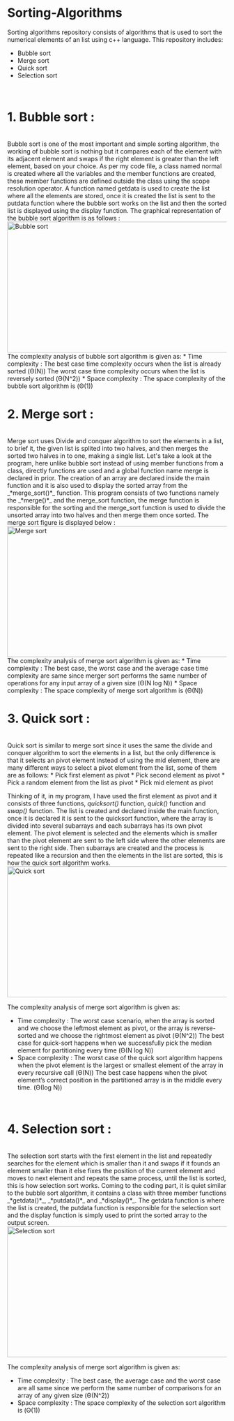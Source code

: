 # Sorting-Algorithms
Sorting algorithms repository consists of algorithms that is used to sort the numerical elements of an list using c++ language. This repository includes:

* Bubble sort
* Merge sort
* Quick sort
* Selection sort
<br/>

# **1. Bubble sort :**
<br/>
Bubble sort is one of the most important and simple sorting algorithm, the working of bubble sort is nothing but it compares each of the element with its adjacent element and swaps if the right element is greater than the left element, based on your choice. As per my code file, a class named normal is created where all the variables and the member functions are created, these member functions are defined outside the class using the scope resolution operator. A function named getdata is used to create the list where all the elements are stored, once it is created the list is sent to the putdata function where the bubble sort works on the list and then the sorted list is displayed using the display function. The graphical representation of the bubble sort algorithm is as follows :
<img src='https://www.programmingsimplified.com/images/c/bubble-sort.gif' align='center' alt="Bubble sort" height=300 width=1000>
The complexity analysis of bubble sort algorithm is given as:
* Time complexity :
The best case time complexity occurs when the list is already sorted (Θ(N))
The worst case time complexity occurs when the list is reversely sorted (Θ(N^2))
* Space complexity :
The space complexity of the bubble sort algorithm is (Θ(1))
<br/>

# **2. Merge sort :**
<br/>
Merge sort uses Divide and conquer algorithm to sort the elements in a list, to brief it, the given list is splited into two halves, and then merges the sorted two halves in to one, making a single list. Let's take a look at the program, here unlike bubble sort instead of using member functions from a class, directly functions are used and a global function name merge is declared in prior. The creation of an array are declared inside the main function and it is also used to display the sorted array from the _*merge_sort()*_ function. This program consists of two functions namely the _*merge()*_ and the merge_sort function, the merge function is responsible for the sorting and the merge_sort function is used to divide the unsorted array into two halves and then merge them once sorted. The merge sort figure is displayed below :
<img src='https://upload.wikimedia.org/wikipedia/commons/c/cc/Merge-sort-example-300px.gif'  align='center' alt="Merge sort" height=300 width=1000>
The complexity analysis of merge sort algorithm is given as:
* Time complexity :
The best case, the worst case and the average case time complexity are same since merger sort performs the same number of operations for any input array of a given size (Θ(N log N))
* Space complexity :
The space complexity of merge sort algorithm is (Θ(N))
<br/>

# **3. Quick sort :**
<br/>
Quick sort is similar to merge sort since it uses the same the divide and conquer algorithm to sort the elements in a list, but the only difference is that it selects an pivot element instead of using the mid element, there are many different ways to select a pivot element from the list, some of them are as follows:
* Pick first element as pivot
* Pick second element as pivot
* Pick a random element from the list as pivot
* Pick mid element as pivot

Thinking of it, in my program, I have used the first element as pivot and it consists of three functions, _*quicksort()*_ function, _*quick()*_ function and _*swap()*_ function. The list is created and declared inside the main function, once it is declared it is sent to the quicksort function, where the array is divided into several subarrays and each subarrays has its own pivot element. The pivot element is selected and the elements which is smaller than the pivot element are sent to the left side where the other elements are sent to the right side. Then subarrays are created and the process is repeated like a recursion and then the elements in the list are sorted, this is how the quick sort algorithm works.
<img src='https://upload.wikimedia.org/wikipedia/commons/9/9c/Quicksort-example.gif' align='center' alt="Quick sort" height=300 width=1000>

The complexity analysis of merge sort algorithm is given as:

* Time complexity :
The worst case scenario, when the array is sorted and we choose the leftmost element as pivot, or the array is reverse-sorted and we choose the rightmost element as pivot (Θ(N^2))
The best case for quick-sort happens when we successfully pick the median element for partitioning every time (Θ(N log N))
* Space complexity :
The worst case of the quick sort algorithm happens when the pivot element is the largest or smallest element of the array in every recursive call (Θ(N))
The best case happens when the pivot element’s correct position in the partitioned array is in the middle every time. (Θ(log N))
<br/>

# **4. Selection sort :**
<br/>
The selection sort starts with the first element in the list and repeatedly searches for the element which is smaller than it and swaps if it founds an element smaller than it else fixes the position of the current element and moves to next element and repeats the same process, until the list is sorted, this is how selection sort works. Coming to the coding part, it is quiet similar to the bubble sort algorithm, it contains a class with three member functions _*getdata()*_, _*putdata()*_ and _*display()*_. The getdata function is where the list is created, the putdata function is responsible for the selection sort and the display function is simply used to print the sorted array to the output screen.
<img src='https://i2.wp.com/algorithms.tutorialhorizon.com/files/2019/01/Selection-Sort-Gif.gif?ssl=1' align='center' alt="Selection sort" height=300 width=1000>

The complexity analysis of merge sort algorithm is given as:

* Time complexity :
The best case, the average case and the worst case are all same since we perform the same number of comparisons for an array of any given size (Θ(N^2))
* Space complexity :
The space complexity of the selection sort algorithm is (Θ(1))
<br/>
